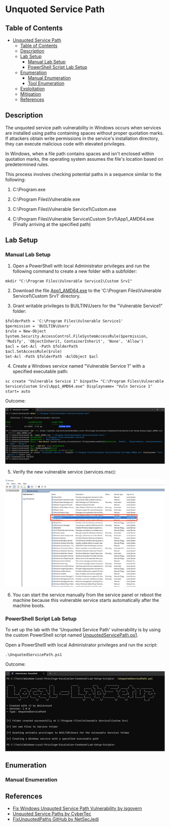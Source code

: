 # Unquoted Service Path

## Table of Contents

- [Unquoted Service Path](#unquoted-service-path)
  - [Table of Contents](#table-of-contents)
  - [Description](#description)
  - [Lab Setup](#lab-setup)
    - [Manual Lab Setup](#manual-lab-setup)
    - [PowerShell Script Lab Setup](#powershell-script-lab-setup)
  - [Enumeration](#enumeration)
    - [Manual Enumeration](#manual-enumeration)
    - [Tool Enumeration](#tool-enumeration)
  - [Exploitation](#exploitation)
  - [Mitigation](#mitigation)
  - [References](#references)

## Description

The unquoted service path vulnerability in Windows occurs when services are installed using paths containing spaces without proper quotation marks. If attackers obtain write permissions in the service's installation directory, they can execute malicious code with elevated privileges.

In Windows, when a file path contains spaces and isn't enclosed within quotation marks, the operating system assumes the file's location based on predetermined rules.

This process involves checking potential paths in a sequence similar to the following:

1) C:\Program.exe

2) C:\Program Files\Vulnerable.exe

3) C:\Program Files\Vulnerable Service1\Custom.exe

4) C:\Program Files\Vulnerable Service\Custom Srv1\App1_AMD64.exe (Finally arriving at the specified path)

## Lab Setup

### Manual Lab Setup

1) Open a PowerShell with local Administrator privileges and run the following command to create a new folder with a subfolder:

```
mkdir "C:\Program Files\Vulnerable Service1\Custom Srv1"
```
2) Download the file [App1_AMD64.exe](/Lab-Setup-Binary/App1_AMD64.exe) to the 'C:\Program Files\Vulnerable Service1\Custom Srv1' directory.

3) Grant writable privileges to BUILTIN\Users for the "Vulnerable Service1" folder:

```
$folderPath = 'C:\Program Files\Vulnerable Service1'
$permission = 'BUILTIN\Users'
$rule = New-Object System.Security.AccessControl.FileSystemAccessRule($permission, 'Modify', 'ObjectInherit, ContainerInherit', 'None', 'Allow')
$acl = Get-Acl -Path $folderPath
$acl.SetAccessRule($rule)
Set-Acl -Path $folderPath -AclObject $acl
```

4) Create a Windows service named "Vulnerable Service 1" with a specified executable path:

```
sc create "Vulnerable Service 1" binpath= "C:\Program Files\Vulnerable Service\Custom Srv1\App1_AMD64.exe" Displayname= "Vuln Service 1" start= auto
```

Outcome:

![Unquoted-Service-Path-Manual-Lab-Setup](/Pictures/Unquoted-Service-Path-Manual-Lab-Setup.png)

5) Verify the new vulnerable service (services.msc):

![Unquoted-Service-Path-Manual-Lab-Setup-Verify](/Pictures/Unquoted-Service-Path-Manual-Lab-Setup-Verify.png)

6) You can start the service manually from the service panel or reboot the machine because this vulnerable service starts automatically after the machine boots.

### PowerShell Script Lab Setup

To set up the lab with the 'Unquoted Service Path' vulnerability is by using the custom PowerShell script named [UnquotedServicePath.ps1](/Lab-Setup-Scripts/UnquotedServicePath.ps1).

Open a PowerShelll with local Administrator privileges and run the script:

```
.\UnquotedServicePath.ps1
```

Outcome:

![Unquoted-Service-Path-Script-Lab-Setup](/Pictures/Unquoted-Service-Path-Script-Lab-Setup.png)

## Enumeration

### Manual Enumeration

## References

- [Fix Windows Unquoted Service Path Vulnerability by isgovern](https://isgovern.com/blog/how-to-fix-the-windows-unquoted-service-path-vulnerability/)
- [Unquoted Service Paths by CyberTec](https://kb.cybertecsecurity.com/knowledge/unquoted-service-paths)
- [FixUnquotedPaths GitHub by NetSecJedi](https://github.com/NetSecJedi/FixUnquotedPaths)
